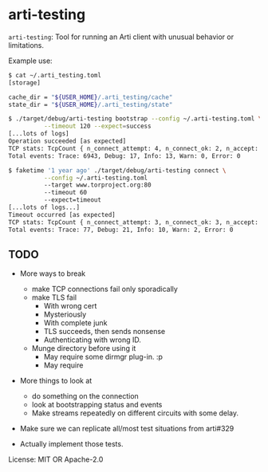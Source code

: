 # arti-testing

`arti-testing`: Tool for running an Arti client with unusual behavior or limitations.

Example use:

```sh
$ cat ~/.arti_testing.toml
[storage]

cache_dir = "${USER_HOME}/.arti_testing/cache"
state_dir = "${USER_HOME}/.arti_testing/state"

$ ./target/debug/arti-testing bootstrap --config ~/.arti-testing.toml \
          --timeout 120 --expect=success
[...lots of logs]
Operation succeeded [as expected]
TCP stats: TcpCount { n_connect_attempt: 4, n_connect_ok: 2, n_accept: 0, n_bytes_send: 461102, n_bytes_recv: 3502811 }
Total events: Trace: 6943, Debug: 17, Info: 13, Warn: 0, Error: 0

$ faketime '1 year ago' ./target/debug/arti-testing connect \
          --config ~/.arti-testing.toml
          --target www.torproject.org:80
          --timeout 60
          --expect=timeout
[...lots of logs...]
Timeout occurred [as expected]
TCP stats: TcpCount { n_connect_attempt: 3, n_connect_ok: 3, n_accept: 0, n_bytes_send: 10917, n_bytes_recv: 16704 }
Total events: Trace: 77, Debug: 21, Info: 10, Warn: 2, Error: 0
```

## TODO

- More ways to break
  - make TCP connections fail only sporadically
  - make TLS fail
     - With wrong cert
     - Mysteriously
     - With complete junk
     - TLS succeeds, then sends nonsense
     - Authenticating with wrong ID.
  - Munge directory before using it
     - May require some dirmgr plug-in. :p
     - May require

- More things to look at
  - do something on the connection
  - look at bootstrapping status and events
  - Make streams repeatedly on different circuits with some delay.
- Make sure we can replicate all/most test situations from arti#329
- Actually implement those tests.

License: MIT OR Apache-2.0
